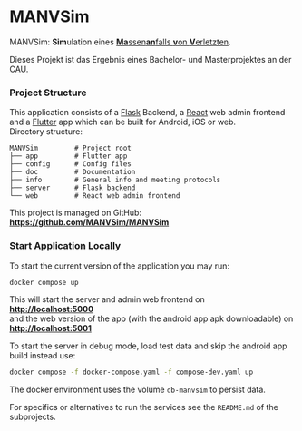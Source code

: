 # MANVSim

MANVSim: **Sim**ulation eines [**Ma**ssen**an**falls **v**on **V**erletzten](https://de.wikipedia.org/wiki/Massenanfall_von_Verletzten).

Dieses Projekt ist das Ergebnis eines Bachelor- und Masterprojektes an der [CAU](https://www.uni-kiel.de).

### Project Structure

This application consists of a [Flask](https://flask.palletsprojects.com) Backend, a [React](https://react.dev/) web
admin frontend and a [Flutter](https://flutter.dev/) app which can be built for Android, iOS or web.  
Directory structure:

```
MANVSim         # Project root
├── app         # Flutter app
├── config      # Config files
├── doc         # Documentation
├── info        # General info and meeting protocols
├── server      # Flask backend
└── web         # React web admin frontend
```

This project is managed on GitHub:  
**<https://github.com/MANVSim/MANVSim>**

### Start Application Locally

To start the current version of the application you may run:

```bash
docker compose up
```

This will start the server and admin web frontend on  
**<http://localhost:5000>**   
and the web version of the app (with the android app apk downloadable) on  
**<http://localhost:5001>**

To start the server in debug mode, load test data and skip the android app build instead use:  
```bash
docker compose -f docker-compose.yaml -f compose-dev.yaml up
```

The docker environment uses the volume `db-manvsim` to persist data.

For specifics or alternatives to run the services see the `README.md` of the subprojects.